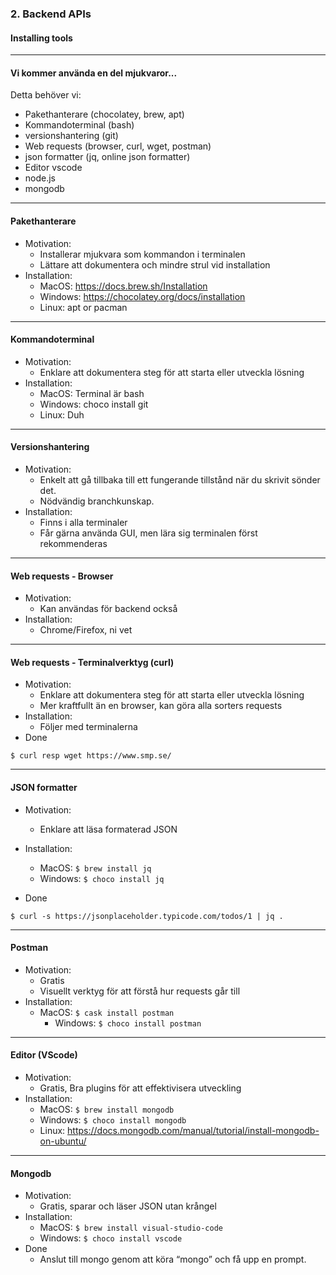 ### 2. Backend APIs
#### Installing tools

---
#### Vi kommer använda en del mjukvaror...

Detta behöver vi:
* Pakethanterare (chocolatey, brew, apt)
* Kommandoterminal (bash)
* versionshantering (git)
* Web requests (browser, curl, wget, postman)
* json formatter (jq, online json formatter)
* Editor vscode
* node.js
* mongodb

---

#### Pakethanterare

* Motivation:
  * Installerar mjukvara som kommandon i terminalen
  * Lättare att dokumentera och mindre strul vid installation
* Installation:
  * MacOS: <a href="https://docs.brew.sh/Installation" target="blank">https://docs.brew.sh/Installation</a>
  * Windows: <a href="https://chocolatey.org/docs/installation" target="_blank">https://chocolatey.org/docs/installation</a>
  * Linux: apt or pacman

---
#### Kommandoterminal
* Motivation:
  * Enklare att dokumentera steg för att starta eller utveckla lösning
* Installation:
  * MacOS: Terminal är bash
  * Windows: choco install git
  * Linux: Duh

---
#### Versionshantering
* Motivation:
  * Enkelt att gå tillbaka till ett fungerande tillstånd när du skrivit sönder det.
  * Nödvändig branchkunskap.
* Installation:
  * Finns i alla terminaler
  * Får gärna använda GUI, men lära sig terminalen först rekommenderas

---
#### Web requests - Browser
* Motivation:
  * Kan användas för backend också
* Installation:
  * Chrome/Firefox, ni vet

---
#### Web requests - Terminalverktyg (curl)
* Motivation:
  * Enklare att dokumentera steg för att starta eller utveckla lösning
  * Mer kraftfullt än en browser, kan göra alla sorters requests
* Installation:
  * Följer med terminalerna
* Done
```
$ curl resp wget https://www.smp.se/
```			 

---
#### JSON formatter
* Motivation:
  * Enklare att läsa formaterad JSON
* Installation:
	* MacOS: ```$ brew install jq```
	* Windows: ```$ choco install jq```

* Done
```
$ curl -s https://jsonplaceholder.typicode.com/todos/1 | jq .
```			 

---
#### Postman
* Motivation:
  * Gratis 
  * Visuellt verktyg för att förstå hur requests går till
* Installation:
  * MacOS: ```$ cask install postman```		 
	* Windows: ```$ choco install postman```

---
#### Editor (VScode)
* Motivation:
  * Gratis, Bra plugins för att effektivisera utveckling
* Installation:
	* MacOS: ```$ brew install mongodb```
	* Windows: ```$ choco install mongodb```
	* Linux: <a href="https://docs.mongodb.com/manual/tutorial/install-mongodb-on-ubuntu/" target="_blank">https://docs.mongodb.com/manual/tutorial/install-mongodb-on-ubuntu/</a>

---	

#### Mongodb
* Motivation:
  * Gratis, sparar och läser JSON utan krångel
* Installation:
	* MacOS: ```$ brew install visual-studio-code```
	* Windows: ```$ choco install vscode```
* Done
  * Anslut till mongo genom att köra “mongo” och få upp en prompt.
